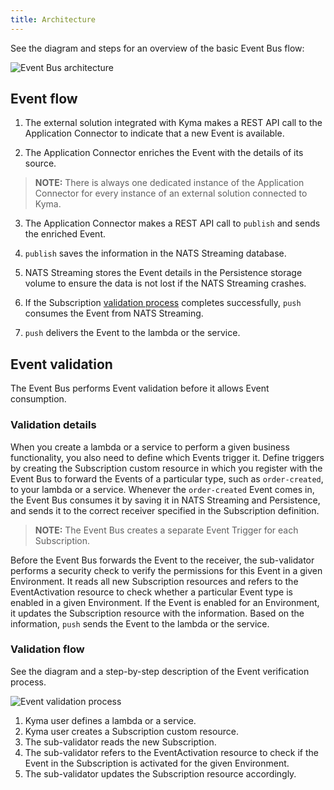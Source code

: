 ```yaml
---
title: Architecture
---
```


See the diagram and steps for an overview of the basic Event Bus flow:

![Event Bus architecture](assets/event-bus-architecture.png)

## Event flow

1. The external solution integrated with Kyma makes a REST API call to the Application Connector to indicate that a new Event is available.

2. The Application Connector enriches the Event with the details of its source.

> **NOTE:** There is always one dedicated instance of the Application Connector for every instance of an external solution connected to Kyma.

3. The Application Connector makes a REST API call to `publish` and sends the enriched Event.

4. `publish` saves the information in the NATS Streaming database.

5. NATS Streaming stores the Event details in the Persistence storage volume to ensure the data is not lost if the NATS Streaming crashes.

6. If the Subscription [validation process](#event-validation) completes successfully, `push` consumes the Event from NATS Streaming.

7. `push` delivers the Event to the lambda or the service.

## Event validation

The Event Bus performs Event validation before it allows Event consumption.

### Validation details

When you create a lambda or a service to perform a given business functionality, you also need to define which Events trigger it. Define triggers by creating the Subscription custom resource in which you register with the Event Bus to forward the Events of a particular type, such as `order-created`, to your lambda or a service. Whenever the `order-created` Event comes in, the Event Bus consumes it by saving it in NATS Streaming and Persistence, and sends it to the correct receiver specified in the Subscription definition.

> **NOTE:** The Event Bus creates a separate Event Trigger for each Subscription.

Before the Event Bus forwards the Event to the receiver, the sub-validator performs a security check to verify the permissions for this Event in a given Environment. It reads all new Subscription resources and refers to the EventActivation resource to check whether a particular Event type is enabled in a given Environment. If the Event is enabled for an Environment, it updates the Subscription resource with the information. Based on the information, `push` sends the Event to the lambda or the service.

### Validation flow

See the diagram and a step-by-step description of the Event verification process.

![Event validation process](assets/event-validation.png)

1. Kyma user defines a lambda or a service.
2. Kyma user creates a Subscription custom resource.
3. The sub-validator reads the new Subscription.
4. The sub-validator refers to the EventActivation resource to check if the Event in the Subscription is activated for the given Environment.
5. The sub-validator updates the Subscription resource accordingly.

